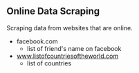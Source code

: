 ## Online Data Scraping

Scraping data from websites that are online. 
 - facebook.com
    - list of friend's name on facebook
 - www.listofcountriesoftheworld.com
    - list of countries
